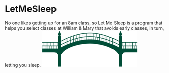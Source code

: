 # LetMeSleep
No one likes getting up for an 8am class, so Let Me Sleep is a program that helps you select classes at William &amp; Mary that avoids early classes, in turn, letting you sleep.
![W&M Bridge](https://raw.githubusercontent.com/tfinnm/LetMeSleep/main/bridge.png)
